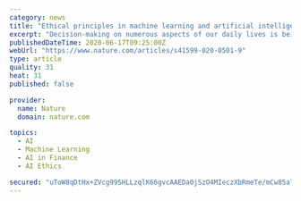```yaml
---
category: news
title: "Ethical principles in machine learning and artificial intelligence: cases from the field and possible ways forward"
excerpt: "Decision-making on numerous aspects of our daily lives is being outsourced to machine-learning (ML) algorithms and artificial intelligence (AI), motivated by speed and efficiency in the decision process."
publishedDateTime: 2020-06-17T09:25:00Z
webUrl: "https://www.nature.com/articles/s41599-020-0501-9"
type: article
quality: 31
heat: 31
published: false

provider:
  name: Nature
  domain: nature.com

topics:
  - AI
  - Machine Learning
  - AI in Finance
  - AI Ethics

secured: "uToW8qDtHx+ZVcg99SHLLzqlK66gvcAAEDa0jSzO4MIeczXbRmeTe/mCw85aTsCxzYRH/dsbXsa2h7rIiwA7DkBUzVoPr4ZqKMG4582DlSMcMlQy1bENkLHuZCKXfxeXPpHn45uqiwyZnCogeRxJ51fjk0xFZiPIYYfvCMtJO233fivoLTxPJuC0N/VjSHO7DpKVdBsxyX9qrFqd7sCDRnOP4J7LQ8F+jKOiqkhINrrHzNXBkOKc1KmWws3hKAe7xd0liQMcdlABDTFe1TVZnZvUqbvvamcmiJcnSqbVazj5u1r3Lx2E1A2wHLEjafwBYAyCcJUMRzZyX9vsR/XOLQ==;DZoIuWoDTSMFA0a1amOZEw=="
---
```


